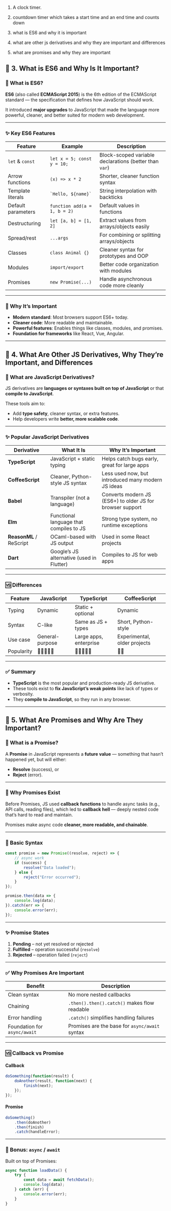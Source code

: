  
 1. A clock timer.

 2. countdown timer which takes a start time and an end time and counts down

 3. what is ES6 and why it is important
 4. what are other js derivatives and why they are important and differences
 5. what are promises and why they are important


## 📘 3. What is ES6 and Why Is It Important?

### 🔹 What is ES6?

**ES6** (also called **ECMAScript 2015**) is the 6th edition of the ECMAScript standard — the specification that defines how JavaScript should work.

It introduced **major upgrades** to JavaScript that made the language more powerful, cleaner, and better suited for modern web development.

---

### ✨ Key ES6 Features

| Feature            | Example                      | Description                                            |
|--------------------|------------------------------|--------------------------------------------------------|
| `let` & `const`    | `let x = 5; const y = 10;`   | Block-scoped variable declarations (better than `var`) |
| Arrow functions    | `(x) => x * 2`               | Shorter, cleaner function syntax                       |
| Template literals  | `` `Hello, ${name}` ``       | String interpolation with backticks                    |
| Default parameters | `function add(a = 1, b = 2)` | Default values in functions                            |
| Destructuring      | `let [a, b] = [1, 2]`        | Extract values from arrays/objects easily              |
| Spread/rest        | `...args`                    | For combining or splitting arrays/objects              |
| Classes            | `class Animal {}`            | Cleaner syntax for prototypes and OOP                  |
| Modules            | `import/export`              | Better code organization with modules                  |
| Promises           | `new Promise(...)`           | Handle asynchronous code more cleanly                  |

---

### 🚀 Why It’s Important

- **Modern standard**: Most browsers support ES6+ today.
- **Cleaner code**: More readable and maintainable.
- **Powerful features**: Enables things like classes, modules, and promises.
- **Foundation for frameworks** like React, Vue, Angular.

---

## 📘 4. What Are Other JS Derivatives, Why They’re Important, and Differences

### 🔹 What are JavaScript Derivatives?

JS derivatives are **languages or syntaxes built on top of JavaScript** or that **compile to JavaScript**.

These tools aim to:

- Add **type safety**, cleaner syntax, or extra features.
- Help developers write **better, more scalable code**.

---

### ✨ Popular JavaScript Derivatives

| Derivative              | What It Is                                | Why It’s Important                                        |
|-------------------------|-------------------------------------------|-----------------------------------------------------------|
| **TypeScript**          | JavaScript + static typing                | Helps catch bugs early, great for large apps              |
| **CoffeeScript**        | Cleaner, Python-style JS syntax           | Less used now, but introduced many modern JS ideas        |
| **Babel**               | Transpiler (not a language)               | Converts modern JS (ES6+) to older JS for browser support |
| **Elm**                 | Functional language that compiles to JS   | Strong type system, no runtime exceptions                 |
| **ReasonML** / ReScript | OCaml-based with JS output                | Used in some React projects                               |
| **Dart**                | Google’s JS alternative (used in Flutter) | Compiles to JS for web apps                               |

---

### 🆚 Differences

| Feature    | JavaScript      | TypeScript             | CoffeeScript                 |
|------------|-----------------|------------------------|------------------------------|
| Typing     | Dynamic         | Static + optional      | Dynamic                      |
| Syntax     | C-like          | Same as JS + types     | Short, Python-style          |
| Use case   | General-purpose | Large apps, enterprise | Experimental, older projects |
| Popularity | 🌟🌟🌟🌟🌟      | 🌟🌟🌟🌟🌟             | 🌟🌟                         |

---

### ✅ Summary

- **TypeScript** is the most popular and production-ready JS derivative.
- These tools exist to **fix JavaScript’s weak points** like lack of types or verbosity.
- They **compile to JavaScript**, so they run in any browser.

---

## 📘 5. What Are Promises and Why Are They Important?

### 🔹 What is a Promise?

A **Promise** in JavaScript represents a **future value** — something that hasn’t happened yet, but will either:

- **Resolve** (success), or  
- **Reject** (error).

---

### 🧠 Why Promises Exist

Before Promises, JS used **callback functions** to handle async tasks (e.g., API calls, reading files), which led to **callback hell** — deeply nested code that’s hard to read and maintain.

Promises make async code **cleaner, more readable, and chainable**.

---

### 🔨 Basic Syntax

```js
const promise = new Promise((resolve, reject) => {
    // async work
    if (success) {
        resolve("Data loaded");
    } else {
        reject("Error occurred");
    }
});

promise.then(data => {
    console.log(data);
}).catch(err => {
    console.error(err);
});
```

---

### ✨ Promise States

1. **Pending** – not yet resolved or rejected
2. **Fulfilled** – operation successful (`resolve`)
3. **Rejected** – operation failed (`reject`)

---

### ✅ Why Promises Are Important

| Benefit                      | Description                                    |
|------------------------------|------------------------------------------------|
| Clean syntax                 | No more nested callbacks                       |
| Chaining                     | `.then().then().catch()` makes flow readable   |
| Error handling               | `.catch()` simplifies handling failures        |
| Foundation for `async/await` | Promises are the base for `async/await` syntax |

---

### 🆚 Callback vs Promise

#### Callback

```js
doSomething(function(result) {
    doAnother(result, function(next) {
        finish(next);
    });
});
```

#### Promise

```js
doSomething()
    .then(doAnother)
    .then(finish)
    .catch(handleError);
```

---

### 🎉 Bonus: `async` / `await`

Built on top of Promises:

```js
async function loadData() {
    try {
        const data = await fetchData();
        console.log(data);
    } catch (err) {
        console.error(err);
    }
}
```
